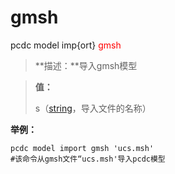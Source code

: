 # gmsh
pcdc model imp{ort} <span style='color: red;'>gmsh</span>
> **描述：**导入gmsh模型

> 
> **值：**
> 
> s（[string](数据类型/string/)，导入文件的名称）



**举例：**
```
pcdc model import gmsh 'ucs.msh'
#该命令从gmsh文件“ucs.msh'导入pcdc模型

```
